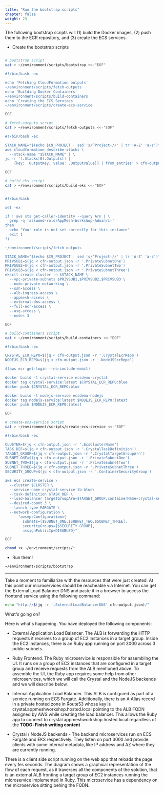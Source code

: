 ```yaml
---
title: "Run the bootstrap scripts"
chapter: false
weight: 23
---
```


The following bootstrap scripts will (1) build the Docker images, (2) push them to the ECR repository, and (3) create the ECS services.

* Create the bootstrap scripts

```bash

# bootstrap script
cat > ~/environment/scripts/bootstrap <<-"EOF"

#!/bin/bash -ex

echo 'Fetching CloudFormation outputs'
~/environment/scripts/fetch-outputs
echo 'Building Docker Containers'
~/environment/scripts/build-containers
echo 'Creating the ECS Services'
~/environment/scripts/create-ecs-service

EOF

# fetch-outputs script
cat > ~/environment/scripts/fetch-outputs <<-"EOF"

#!/bin/bash -ex

STACK_NAME="$(echo $C9_PROJECT | sed 's/^Project-//' | tr 'A-Z' 'a-z')"
aws cloudformation describe-stacks \
  --stack-name "$STACK_NAME" | \
jq -r '[.Stacks[0].Outputs[] | 
    {key: .OutputKey, value: .OutputValue}] | from_entries' > cfn-output.json

EOF

# build eks script
cat > ~/environment/scripts/build-eks <<-"EOF"


#!/bin/bash

set -ex

if ! aws sts get-caller-identity --query Arn | \
  grep -q 'assumed-role/AppMesh-Workshop-Admin/i-'
then
  echo "Your role is not set correctly for this instance"
  exit 1
fi

~/environment/scripts/fetch-outputs

STACK_NAME="$(echo $C9_PROJECT | sed 's/^Project-//' | tr 'A-Z' 'a-z')"
PRIVSUB1=$(jq < cfn-output.json -r '.PrivateSubnetOne')
PRIVSUB2=$(jq < cfn-output.json -r '.PrivateSubnetTwo')
PRIVSUB3=$(jq < cfn-output.json -r '.PrivateSubnetThree')
eksctl create cluster -n $STACK_NAME \
  --vpc-private-subnets $PRIVSUB1,$PRIVSUB2,$PRIVSUB3 \
  --node-private-networking \
  --ssh-access \
  --alb-ingress-access \
  --appmesh-access \
  --external-dns-access \
  --full-ecr-access \
  --asg-access \
  --nodes 3

EOF

# build-containers script
cat > ~/environment/scripts/build-containers <<-"EOF"

#!/bin/bash -ex

CRYSTAL_ECR_REPO=$(jq < cfn-output.json -r '.CrystalEcrRepo')
NODEJS_ECR_REPO=$(jq < cfn-output.json -r '.NodeJSEcrRepo')

$(aws ecr get-login --no-include-email)

docker build -t crystal-service ecsdemo-crystal
docker tag crystal-service:latest $CRYSTAL_ECR_REPO:blue
docker push $CRYSTAL_ECR_REPO:blue

docker build -t nodejs-service ecsdemo-nodejs
docker tag nodejs-service:latest $NODEJS_ECR_REPO:latest
docker push $NODEJS_ECR_REPO:latest

EOF

# create-ecs-service script
cat > ~/environment/scripts/create-ecs-service <<-"EOF"

#!/bin/bash -ex

CLUSTER=$(jq < cfn-output.json -r '.EcsClusterName')
TASK_DEF=$(jq < cfn-output.json -r '.CrystalTaskDefinition')
TARGET_GROUP=$(jq < cfn-output.json -r '.CrystalTargetGroupArn')
SUBNET_ONE=$(jq < cfn-output.json -r '.PrivateSubnetOne')
SUBNET_TWO=$(jq < cfn-output.json -r '.PrivateSubnetTwo')
SUBNET_THREE=$(jq < cfn-output.json -r '.PrivateSubnetThree')
SECURITY_GROUP=$(jq < cfn-output.json -r '.ContainerSecurityGroup')

aws ecs create-service \
  --cluster $CLUSTER \
  --service-name crystal-service-lb-blue\
  --task-definition $TASK_DEF \
  --load-balancer targetGroupArn=$TARGET_GROUP,containerName=crystal-service,containerPort=3000 \
  --desired-count 3 \
  --launch-type FARGATE \
  --network-configuration \
      "awsvpcConfiguration={
        subnets=[$SUBNET_ONE,$SUBNET_TWO,$SUBNET_THREE],
        securityGroups=[$SECURITY_GROUP],
        assignPublicIp=DISABLED}"

EOF

chmod +x ~/environment/scripts/*
```

* Run them!

```bash
~/environment/scripts/bootstrap
```

___

Take a moment to familiarize with the resources that were just created. At this point our microservices should be reacheable via Internet. You can get the External Load Balancer DNS and paste it in a browser to access the frontend service using the following command:

```bash
echo "http://$(jq -r '.ExternalLoadBalancerDNS' cfn-output.json)/"
```

What's going on?

Here is what's happening. You have deployed the following components:

* External Application Load Balancer. The ALB is forwarding the HTTP requests it receives to a group of EC2 instances in a target group.
Inside the EC2 instances, there is an Ruby app running on port 3000 across 3 public subnets.

* Ruby Frontend. The Ruby microservice is responsible for assembling the UI. It runs on a group of EC2 instances that are configured in a target group and receive requests from the ALB mentioned above. To assemble the UI, the Ruby app requires some help from other microservices, which we will call the Crystal and the NodeJS backends and we will describe below.

* Internal Application Load Balancer. This ALB is configured as part of a service running on ECS Fargate. Additionally, there is an A Alias record in a private hosted zone in Route53 whose key is crystal.appmeshworkshop.hosted.local pointing to the ALB FQDN assigned by AWS while creating the load balancer. This allows the Ruby app to connect to crystal.appmeshworkshop.hosted.local regardless of the **TODO: Finish writing content**

* Crystal / NodeJS backends - The backend microservices run on ECS Fargate and EKS respectively. They listen on port 3000 and provide clients with some internal metadata, like IP address and AZ where they are currently running.

There is a client side script running on the web app that reloads the page every fes seconds. The diagram shows a graphical representation of the flow of each request, as it traverses all the components of the solution, that is an external ALB fronting a target group of EC2 instances running the microservice implemented in Ruby. This microservice has a dependency on the microservice sitting behing the FQDN.
